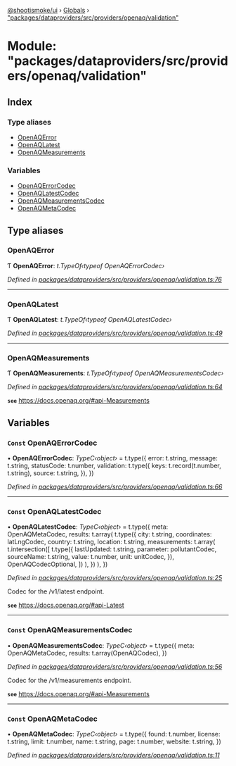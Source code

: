 [@shootismoke/ui](../README.md) › [Globals](../globals.md) › ["packages/dataproviders/src/providers/openaq/validation"](_packages_dataproviders_src_providers_openaq_validation_.md)

# Module: "packages/dataproviders/src/providers/openaq/validation"

## Index

### Type aliases

* [OpenAQError](_packages_dataproviders_src_providers_openaq_validation_.md#openaqerror)
* [OpenAQLatest](_packages_dataproviders_src_providers_openaq_validation_.md#openaqlatest)
* [OpenAQMeasurements](_packages_dataproviders_src_providers_openaq_validation_.md#openaqmeasurements)

### Variables

* [OpenAQErrorCodec](_packages_dataproviders_src_providers_openaq_validation_.md#const-openaqerrorcodec)
* [OpenAQLatestCodec](_packages_dataproviders_src_providers_openaq_validation_.md#const-openaqlatestcodec)
* [OpenAQMeasurementsCodec](_packages_dataproviders_src_providers_openaq_validation_.md#const-openaqmeasurementscodec)
* [OpenAQMetaCodec](_packages_dataproviders_src_providers_openaq_validation_.md#const-openaqmetacodec)

## Type aliases

###  OpenAQError

Ƭ **OpenAQError**: *t.TypeOf‹typeof OpenAQErrorCodec›*

*Defined in [packages/dataproviders/src/providers/openaq/validation.ts:76](https://github.com/shootismoke/common/blob/af8195a/packages/dataproviders/src/providers/openaq/validation.ts#L76)*

___

###  OpenAQLatest

Ƭ **OpenAQLatest**: *t.TypeOf‹typeof OpenAQLatestCodec›*

*Defined in [packages/dataproviders/src/providers/openaq/validation.ts:49](https://github.com/shootismoke/common/blob/af8195a/packages/dataproviders/src/providers/openaq/validation.ts#L49)*

___

###  OpenAQMeasurements

Ƭ **OpenAQMeasurements**: *t.TypeOf‹typeof OpenAQMeasurementsCodec›*

*Defined in [packages/dataproviders/src/providers/openaq/validation.ts:64](https://github.com/shootismoke/common/blob/af8195a/packages/dataproviders/src/providers/openaq/validation.ts#L64)*

**`see`** https://docs.openaq.org/#api-Measurements

## Variables

### `Const` OpenAQErrorCodec

• **OpenAQErrorCodec**: *TypeC‹object›* = t.type({
	error: t.string,
	message: t.string,
	statusCode: t.number,
	validation: t.type({
		keys: t.record(t.number, t.string),
		source: t.string,
	}),
})

*Defined in [packages/dataproviders/src/providers/openaq/validation.ts:66](https://github.com/shootismoke/common/blob/af8195a/packages/dataproviders/src/providers/openaq/validation.ts#L66)*

___

### `Const` OpenAQLatestCodec

• **OpenAQLatestCodec**: *TypeC‹object›* = t.type({
	meta: OpenAQMetaCodec,
	results: t.array(
		t.type({
			city: t.string,
			coordinates: latLngCodec,
			country: t.string,
			location: t.string,
			measurements: t.array(
				t.intersection([
					t.type({
						lastUpdated: t.string,
						parameter: pollutantCodec,
						sourceName: t.string,
						value: t.number,
						unit: unitCodec,
					}),
					OpenAQCodecOptional,
				])
			),
		})
	),
})

*Defined in [packages/dataproviders/src/providers/openaq/validation.ts:25](https://github.com/shootismoke/common/blob/af8195a/packages/dataproviders/src/providers/openaq/validation.ts#L25)*

Codec for the /v1/latest endpoint.

**`see`** https://docs.openaq.org/#api-Latest

___

### `Const` OpenAQMeasurementsCodec

• **OpenAQMeasurementsCodec**: *TypeC‹object›* = t.type({
	meta: OpenAQMetaCodec,
	results: t.array(OpenAQCodec),
})

*Defined in [packages/dataproviders/src/providers/openaq/validation.ts:56](https://github.com/shootismoke/common/blob/af8195a/packages/dataproviders/src/providers/openaq/validation.ts#L56)*

Codec for the /v1/measurements endpoint.

**`see`** https://docs.openaq.org/#api-Measurements

___

### `Const` OpenAQMetaCodec

• **OpenAQMetaCodec**: *TypeC‹object›* = t.type({
	found: t.number,
	license: t.string,
	limit: t.number,
	name: t.string,
	page: t.number,
	website: t.string,
})

*Defined in [packages/dataproviders/src/providers/openaq/validation.ts:11](https://github.com/shootismoke/common/blob/af8195a/packages/dataproviders/src/providers/openaq/validation.ts#L11)*
